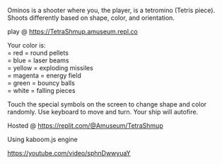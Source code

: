 Ominos is a shooter where you, the player, is a tetromino (Tetris piece). Shoots differently based on shape, color, and orientation. 

play @ https://TetraShmup.amuseum.repl.co

Your color is:  
= red = round pellets  
= blue = laser beams  
= yellow = exploding missiles  
= magenta = energy field  
= green = bouncy balls  
= white = falling pieces  

Touch the special symbols on the screen to change shape and color randomly. Use keyboard to move and turn. Your ship will autofire.

Hosted @  https://replit.com/@Amuseum/TetraShmup

Using kaboom.js engine

https://youtube.com/video/sphnDwwyuaY

